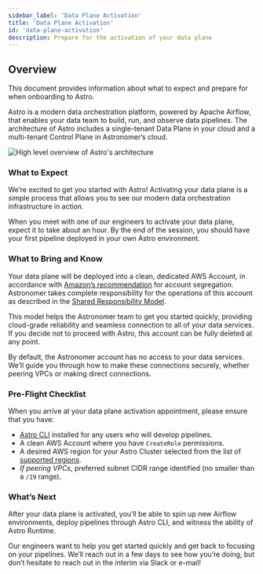 ```yaml
---
sidebar_label: 'Data Plane Activation'
title: 'Data Plane Activation'
id: 'data-plane-activation'
description: Prepare for the activation of your data plane
---
```


## Overview

This document provides information about what to expect and prepare for when onboarding to Astro.

Astro is a modern data orchestration platform, powered by Apache Airflow, that enables your data team to build, run, and observe data pipelines. The architecture of Astro includes a single-tenant Data Plane in your cloud and a multi-tenant Control Plane in Astronomer’s cloud.

<div class="text--center">
  <img src="/img/docs/architecture-overview.png" alt="High level overview of Astro's architecture" />
</div>

### What to Expect

We’re excited to get you started with Astro! Activating your data plane is a simple process that allows you to see our modern data orchestration infrastructure in action.

When you meet with one of our engineers to activate your data plane, expect it to take about an hour. By the end of the session, you should have your first pipeline deployed in your own Astro environment.

### What to Bring and Know

Your data plane will be deployed into a clean, dedicated AWS Account, in accordance with [Amazon’s recommendation](https://docs.aws.amazon.com/whitepapers/latest/organizing-your-aws-environment/benefits-of-using-multiple-aws-accounts.html) for account segregation. Astronomer takes complete responsibility for the operations of this account as described in the [Shared Responsibility Model](shared-responsibility-model.md).

This model helps the Astronomer team to get you started quickly, providing cloud-grade reliability and seamless connection to all of your data services. If you decide not to proceed with Astro, this account can be fully deleted at any point.

By default, the Astronomer account has no access to your data services. We’ll guide you through how to make these connections securely, whether peering VPCs or making direct connections.

### Pre-Flight Checklist

When you arrive at your data plane activation appointment, please ensure that you have:

- [Astro CLI](install-cli.md) installed for any users who will develop pipelines.
- A clean AWS Account where you have `CreateRole` permissions.
- A desired AWS region for your Astro Cluster selected from the list of [supported regions](resource-reference-aws.md#aws-region).
- _If peering VPCs_, preferred subnet CIDR range identified (no smaller than a `/19` range).

### What’s Next

After your data plane is activated, you’ll be able to spin up new Airflow environments, deploy pipelines through Astro CLI, and witness the ability of Astro Runtime.

Our engineers want to help you get started quickly and get back to focusing on your pipelines. We’ll reach out in a few days to see how you’re doing, but don’t hesitate to reach out in the interim via Slack or e-mail!
